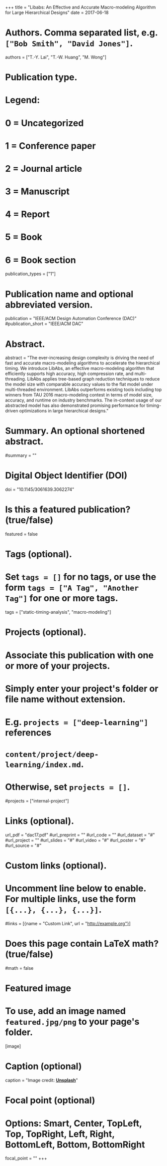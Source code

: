 +++
title = "Libabs: An Effective and Accurate Macro-modeling Algorithm for Large Hierarchical Designs"
date = 2017-06-18

# Authors. Comma separated list, e.g. `["Bob Smith", "David Jones"]`.
authors = ["T.-Y. Lai", "T.-W. Huang", "M. Wong"]

# Publication type.
# Legend:
# 0 = Uncategorized
# 1 = Conference paper
# 2 = Journal article
# 3 = Manuscript
# 4 = Report
# 5 = Book
# 6 = Book section
publication_types = ["1"]

# Publication name and optional abbreviated version.
publication = "IEEE/ACM Design Automation Conference (DAC)"
#publication_short = "IEEE/ACM DAC"

# Abstract.
abstract = "The ever-increasing design complexity is driving the need of fast and accurate macro-modeling algorithms to accelerate the hierarchical timing. We introduce LibAbs, an effective macro-modeling algorithm that efficiently supports high accuracy, high compression rate, and multi-threading. LibAbs applies tree-based graph reduction techniques to reduce the model size with comparable accuracy values to the flat model under multi-threaded environment. LibAbs outperforms existing tools including top winners from TAU 2016 macro-modeling contest in terms of model size, accuracy, and runtime on industry benchmarks. The in-context usage of our abstracted model has also demonstrated promising performance for timing-driven optimizations in large hierarchical designs."

# Summary. An optional shortened abstract.
#summary = ""

# Digital Object Identifier (DOI)
doi = "10.1145/3061639.3062274"

# Is this a featured publication? (true/false)
featured = false

# Tags (optional).
#   Set `tags = []` for no tags, or use the form `tags = ["A Tag", "Another Tag"]` for one or more tags.
tags = ["static-timing-analysis", "macro-modeling"]

# Projects (optional).
#   Associate this publication with one or more of your projects.
#   Simply enter your project's folder or file name without extension.
#   E.g. `projects = ["deep-learning"]` references 
#   `content/project/deep-learning/index.md`.
#   Otherwise, set `projects = []`.
#projects = ["internal-project"]

# Links (optional).
url_pdf = "dac17.pdf"
#url_preprint = ""
#url_code = ""
#url_dataset = "#"
#url_project = ""
#url_slides = "#"
#url_video = "#"
#url_poster = "#"
#url_source = "#"

# Custom links (optional).
#   Uncomment line below to enable. For multiple links, use the form `[{...}, {...}, {...}]`.
#links = [{name = "Custom Link", url = "http://example.org"}]

# Does this page contain LaTeX math? (true/false)
#math = false

# Featured image
# To use, add an image named `featured.jpg/png` to your page's folder. 
[image]
  # Caption (optional)
  caption = "Image credit: [**Unsplash**](https://unsplash.com/photos/pLCdAaMFLTE)"

  # Focal point (optional)
  # Options: Smart, Center, TopLeft, Top, TopRight, Left, Right, BottomLeft, Bottom, BottomRight
  focal_point = ""
+++


